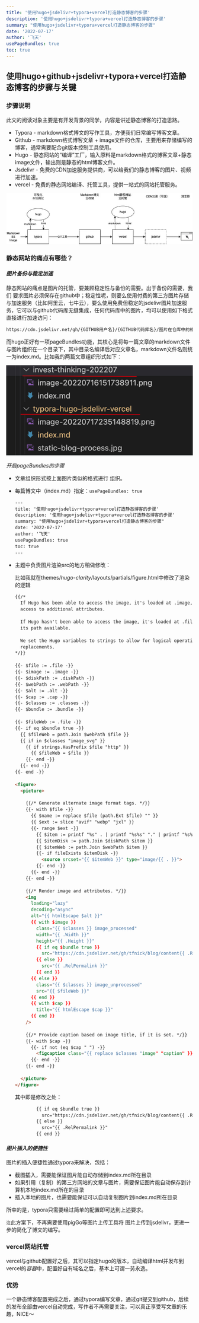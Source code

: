 ```yaml
---
title: '使用hugo+jsdelivr+typora+vercel打造静态博客的步骤'
description: '使用hugo+jsdelivr+typora+vercel打造静态博客的步骤'
summary: "使用hugo+jsdelivr+typora+vercel打造静态博客的步骤"
date: '2022-07-17'
author: '飞天'
usePageBundles: true
toc: true
---
```


## 使用hugo+github+jsdelivr+typora+vercel打造静态博客的步骤与关键



### 步骤说明

此文的阅读对象主要是有开发背景的同学，内容是讲述静态博客的打造思路。

- Typora - markdown格式博文的写作工具，方便我们日常编写博客文章。
- Github - markdown格式博客文章 + image文件的仓库，主要用来存储编写的博客，通常需要配合git版本控制工具使用。
- Hugo - 静态网站的“编译”工厂，输入原料是markdown格式的博客文章+静态image文件，输出则是静态的html博客文件。
- Jsdelivr - 免费的CDN加速服务提供商，可以给我们的静态博客的图片、视频进行加速。
- vercel - 免费的静态网站编译、托管工具，提供一站式的网站托管服务。



![](static-blog-process.jpg)



### 静态网站的痛点有哪些？



#### *图片备份与稳定加速*

静态网站的痛点是图片的托管，要兼顾稳定性与备份的需要。出于备份的需要，我们 要求图片必须保存在github中；稳定性呢，则要么使用付费的第三方图片存储与加速服务（比如阿里云，七牛云），要么使用免费但稳定的jsdelivr图片加速服务，它可以与github代码库无缝集成，任何代码库中的图片，均可以使用如下格式直接进行加速访问：

```html
https://cdn.jsdelivr.net/gh/{GITHUB用户名}/{GITHUB代码库名}/图片在仓库中的相对路径.图片后缀
```

而hugo正好有一项pageBundles功能，其核心是将每一篇文章的markdown文件与图片组织在一个目录下，其中目录名编译后对应文章名，markdown文件名则统一为index.md。比如我的两篇文章组织形式如下：

![image-20220718002801597](image-20220718002801597.png)



*开启pageBundles的步骤*

- 文章组织形式按上面图片类似的格式进行 组织。

- 每篇博文中（index.md）指定：`usePageBundles: true`

  ```html
  ---
  title: '使用hugo+jsdelivr+typora+vercel打造静态博客的步骤'
  description: '使用hugo+jsdelivr+typora+vercel打造静态博客的步骤'
  summary: "使用hugo+jsdelivr+typora+vercel打造静态博客的步骤"
  date: '2022-07-17'
  author: '飞天'
  usePageBundles: true
  toc: true
  ---
  ```

  

- 主题中负责图片渲染src的地方稍做修改：

  比如我就在themes/*hugo-clarity*/layouts/partials/figure.html中修改了渲染的逻辑

  ```html
  {{/*
    If Hugo has been able to access the image, it's loaded at .image, and we have
    access to additional attributes.
  
    If Hugo hasn't been able to access the image, it's loaded at .file, with only
    its path available.
  
    We set the Hugo variables to strings to allow for logical operations and
    replacements.
  */}}
  
  {{- $file := .file -}}
  {{- $image := .image -}}
  {{- $diskPath := .diskPath -}}
  {{- $webPath := .webPath -}}
  {{- $alt := .alt -}}
  {{- $cap := .cap -}}
  {{- $classes := .classes -}}
  {{- $bundle := .bundle -}}
  
  {{- $fileWeb := .file -}}
  {{- if eq $bundle true -}}
    {{ $fileWeb = path.Join $webPath $file }}
    {{ if in $classes "image_svg" }}
      {{ if strings.HasPrefix $file "http" }}
        {{ $fileWeb = $file }}
      {{- end -}}
    {{- end -}}
  {{- end -}}
  
  <figure>
    <picture>
  
      {{/* Generate alternate image format tags. */}}
      {{- with $file -}}
        {{ $name := replace $file (path.Ext $file) "" }}
        {{ $ext := slice "avif" "webp" "jxl" }}
        {{- range $ext -}}
          {{ $item := printf "%s" . | printf "%s%s" "." | printf "%s%s" $name | printf "%s" }}
          {{ $itemDisk := path.Join $diskPath $item }}
          {{ $itemWeb := path.Join $webPath $item }}
          {{- if fileExists $itemDisk -}}
            <source srcset="{{ $itemWeb }}" type="image/{{ . }}">
          {{- end -}}
        {{- end -}}
      {{- end -}}
  
      {{/* Render image and attributes. */}}
      <img
        loading="lazy"
        decoding="async"
        alt="{{ htmlEscape $alt }}"
        {{ with $image }}
          class="{{ $classes }} image_processed"
          width="{{ .Width }}"
          height="{{ .Height }}"
          {{ if eq $bundle true }}
            src="https://cdn.jsdelivr.net/gh/tfnick/blog/content{{ .RelPermalink }}"
          {{ else }}
            src="{{ .RelPermalink }}"
          {{ end }}
        {{ else }}
          class="{{ $classes }} image_unprocessed"
          src="{{ $fileWeb }}"
        {{ end }}
        {{ with $cap }}
          title="{{ htmlEscape $cap }}"
        {{ end }}
      />
  
      {{/* Provide caption based on image title, if it is set. */}}
      {{- with $cap -}}
        {{- if not (eq $cap " ") -}}
          <figcaption class="{{ replace $classes "image" "caption" }}">{{ $cap | safeHTML }}</figcaption>
        {{- end -}}
      {{- end -}}
  
    </picture>
  </figure>
  
  ```

  其中即是修改之处：

  ```html
          {{ if eq $bundle true }}
            src="https://cdn.jsdelivr.net/gh/tfnick/blog/content{{ .RelPermalink }}"
          {{ else }}
            src="{{ .RelPermalink }}"
          {{ end }}
  ```

  

#### *图片插入的便捷性*

图片的插入便捷性通过typora来解决，包括：

- 截图插入，需要能保证图片能自动存储到index.md所在目录
- 如果引用（复制）的第三方网站的文章与图片，需要保证图片能自动保存到计算机本地index.md所在的目录
- 插入本地的图片，也需要能保证可以自动复制图片到index.md所在目录



所幸的是，typora只需要经过简单的配置即可达到上述要求。



`注`此方案下，不再需要使用pigGo等图片上传工具将 图片上传到jsdelivr，更进一步的简化了博文的编写。



### vercel网站托管

vercel与github配置好之后，其可以指定hugo的版本，自动编译html并发布到vercel的*容器*中，配置好自有域名之后，基本上可谓一劳永逸。



### 优势

一个静态博客配置完成之后，通过typora编写文章，通过git提交到github，后续的发布全部由vercel自动完成，写作者不再需要关注，可以真正享受写文章的乐趣，NICE～


